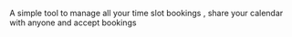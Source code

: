 A simple tool to manage all your time slot bookings , share your calendar with anyone and accept bookings 
